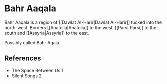 # Bahr Aaqala
Bahr Aaqala is a region of [[Dawlat Al-Harir|Dawlat Al-Harir]] tucked into the north-west. Borders [[Anatolia|Anatolia]] to the west, [[Parsi|Parsi]] to the south and [[Assyria|Assyria]] to the east.

Possibly called Bahr Aqala.

## References
- The Space Between Us 1
- Silent Songs 2
